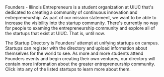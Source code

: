 Founders - Illinois Entrepreneurs is a student organization at UIUC that's dedicated to creating a community of continuous innovation and entrepreneurship. As part of our mission statement, we want to be able to increase the visibility into the startup community. There's currently no way for people to examing the
entrepreneurship community and explore all of the startups that exist at UIUC. That is, until now.

The Startup Directory is Founders' attempt at unifying startups on campus. Startups can register with the directory and upload information about themselves for the world to see. As more and more students attend Founders events and begin creating their own ventures, our directory will contain more information about the greater entrepreneurship community. Click into any of the listed startups to learn more about them.